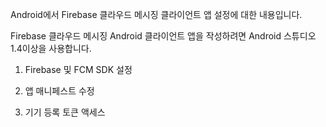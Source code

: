 Android에서 Firebase 클라우드 메시징 클라이언트 앱 설정에 대한 내용입니다.

Firebase 클라우드 메시징 Android 클라이언트 앱을 작성하려면 Android 스튜디오 1.4이상을 사용합니다.

1. Firebase 및 FCM SDK 설정

2. 앱 매니페스트 수정

3. 기기 등록 토큰 액세스
